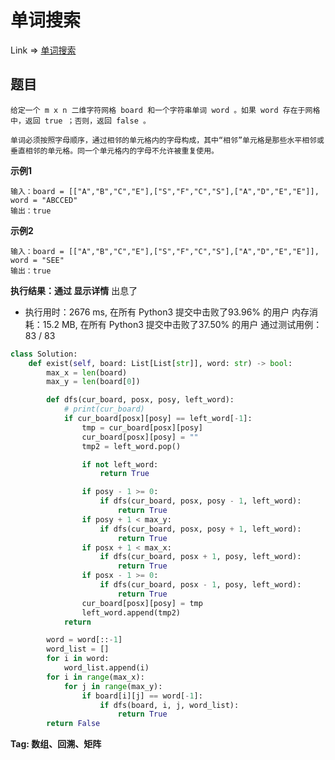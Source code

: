 # 单词搜索

Link => [单词搜索](https://leetcode-cn.com/problems/word-search/)

## 题目

    给定一个 m x n 二维字符网格 board 和一个字符串单词 word 。如果 word 存在于网格中，返回 true ；否则，返回 false 。

    单词必须按照字母顺序，通过相邻的单元格内的字母构成，其中“相邻”单元格是那些水平相邻或垂直相邻的单元格。同一个单元格内的字母不允许被重复使用。


**示例1**

    输入：board = [["A","B","C","E"],["S","F","C","S"],["A","D","E","E"]], word = "ABCCED"
    输出：true


**示例2**

    输入：board = [["A","B","C","E"],["S","F","C","S"],["A","D","E","E"]], word = "SEE"
    输出：true

**执行结果：通过 显示详情**
出息了

- 执行用时：2676 ms, 在所有 Python3 提交中击败了93.96% 的用户
内存消耗：15.2 MB, 在所有 Python3 提交中击败了37.50% 的用户
通过测试用例：83 / 83

```python
class Solution:
    def exist(self, board: List[List[str]], word: str) -> bool:
        max_x = len(board)
        max_y = len(board[0])

        def dfs(cur_board, posx, posy, left_word):
            # print(cur_board)
            if cur_board[posx][posy] == left_word[-1]:
                tmp = cur_board[posx][posy]
                cur_board[posx][posy] = ""
                tmp2 = left_word.pop()

                if not left_word:
                    return True

                if posy - 1 >= 0:
                    if dfs(cur_board, posx, posy - 1, left_word):
                        return True
                if posy + 1 < max_y:
                    if dfs(cur_board, posx, posy + 1, left_word):
                        return True
                if posx + 1 < max_x:
                    if dfs(cur_board, posx + 1, posy, left_word):
                        return True
                if posx - 1 >= 0:
                    if dfs(cur_board, posx - 1, posy, left_word):
                        return True
                cur_board[posx][posy] = tmp
                left_word.append(tmp2)
            return

        word = word[::-1]
        word_list = []
        for i in word:
            word_list.append(i)
        for i in range(max_x):
            for j in range(max_y):
                if board[i][j] == word[-1]:
                    if dfs(board, i, j, word_list):
                        return True
        return False
```

**Tag: 数组、回溯、矩阵**
